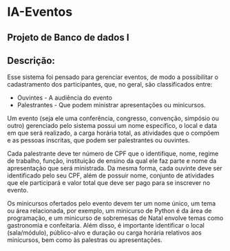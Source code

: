 # IA-Eventos
## Projeto de Banco de dados I
## Descrição:
 Esse sistema foi pensado para gerenciar eventos, de modo a possibilitar o cadastramento dos participantes, que, no geral, são classificados entre:
 - Ouvintes - A audiência do evento
 - Palestrantes - Que podem ministrar apresentações ou minicursos. 

Um evento (seja ele uma conferência, congresso, convenção, simpósio ou outro) gerenciado pelo sistema possui um nome específico, o local e data em que será realizado, a carga horária total, as atividades que o compõem e as pessoas inscritas, que podem ser palestrantes ou ouvintes.

Cada palestrante deve ter número de CPF que o identifique, nome, regime de trabalho, função, instituição de ensino da qual ele faz parte e nome da apresentação que será ministrada.  Da mesma forma, cada ouvinte deve ser identificado pelo seu CPF, além de possuir nome,  conjunto de atividades que ele participará e valor total que deve ser pago para se inscrever no evento. 

Os minicursos ofertados pelo evento devem ter um nome único, um tema ou área relacionada, por exemplo, um minicurso de Python é da área de programação, e um minicurso de sobremesas de Natal envolve temas como gastronomia e confeitaria. Além disso, é importante identificar o local (sala/módulo), público-alvo e duração ou carga horária relativos aos minicursos, bem como às palestras ou apresentações.
